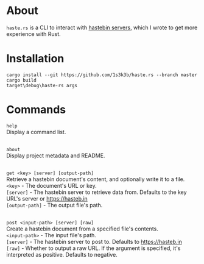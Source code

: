 # About
`haste.rs` is a CLI to interact with [hastebin servers](https://github.com/seejohnrun/haste-server), which I wrote to get more experience with Rust.

# Installation
`cargo install --git https://github.com/1s3k3b/haste.rs --branch master`<br>
`cargo build`<br>
`target\debug\haste-rs args`

# Commands
`help`<br>
Display a command list.<br><br>

`about`<br>
Display project metadata and README.<br><br>

`get <key> [server] [output-path]`<br>
Retrieve a hastebin document's content, and optionally write it to a file.<br>
`<key>` - The document's URL or key.<br>
`[server]` - The hastebin server to retrieve data from. Defaults to the key URL's server or https://hasteb.in<br>
`[output-path]` - The output file's path.<br><br>

`post <input-path> [server] [raw]`<br>
Create a hastebin document from a specified file's contents.<br>
`<input-path>` - The input file's path.<br>
`[server]` - The hastebin server to post to. Defaults to https://hasteb.in<br>
`[raw]` - Whether to output a raw URL. If the argument is specified, it's interpreted as positive. Defaults to negative.